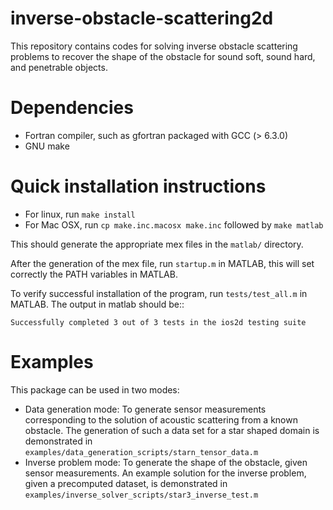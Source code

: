 # inverse-obstacle-scattering2d
This repository contains codes for solving inverse obstacle scattering problems 
to recover the shape of the obstacle for sound soft, sound hard, and 
penetrable objects. 

# Dependencies
* Fortran compiler, such as gfortran packaged with GCC (> 6.3.0)
* GNU make

# Quick installation instructions
* For linux, run ``make install``
* For Mac OSX, run ``cp make.inc.macosx make.inc`` followed by ``make
  matlab``

This should generate the appropriate mex files in the ``matlab/``
directory.

After the generation of the mex file, run ``startup.m`` in MATLAB, this
will set correctly the PATH variables in MATLAB.

To verify successful installation of the program, run ``tests/test_all.m`` in 
MATLAB. The output in matlab should be::

    Successfully completed 3 out of 3 tests in the ios2d testing suite

# Examples
This package can be used in two modes: 

* Data generation mode: To generate sensor measurements corresponding to the solution of acoustic scattering
from a known obstacle. The generation of such a
data set for a star shaped domain is demonstrated in
``examples/data_generation_scripts/starn_tensor_data.m``
* Inverse problem mode: To generate the shape of the obstacle, given sensor measurements. 
An example solution for the inverse problem, given a precomputed
dataset, is demonstrated in
``examples/inverse_solver_scripts/star3_inverse_test.m``

